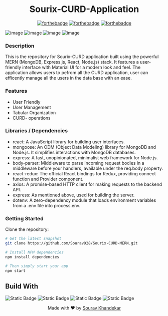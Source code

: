 <h1 align = 'center'>
  Sourix-CURD-Application  
</h1>
<div align = 'center'>
              
[![forthebadge](http://forthebadge.com/images/badges/built-with-love.svg)](http://forthebadge.com)
[![forthebadge](https://forthebadge.com/images/badges/made-with-javascript.svg)](https://forthebadge.com)
[![forthebadge](https://forthebadge.com/images/badges/check-it-out.svg)](https://forthebadge.com)

</div>

![image](https://github.com/Sourav928/Maadhyam/assets/76393038/333ec627-7c62-438b-be67-e6c2f3455d95)
![image](https://github.com/Sourav928/Maadhyam/assets/76393038/1c0ff82c-ec41-409b-b4ff-c883fdb3d258)
![image](https://github.com/Sourav928/Maadhyam/assets/76393038/03be10e1-4553-4fa0-95b6-cb1bfd85b205)
![image](https://github.com/Sourav928/Maadhyam/assets/76393038/f3288b74-e299-44cc-881a-01b57a753981)

 <h3>Description</h3>
 This is the repository for Sourix-CURD application built using the powerful MERN (MongoDB, Express.js, React, Node.js) stack. It features a user-friendly interface with Material UI for a modern look and feel. The application allows users to pefrom all the CURD application, user can efficently manage all the users in the data base with an ease.
 <h3>Features</h3>
 <ul>
   <li>User Friendly</li>
   <li>User Management</li>
   <li>Tabular Organization</li>
   <li>CURD- operations</li>
 </ul>

 <h3>Libraries / Dependencies</h3>
 <ul>
    <li>react: A JavaScript library for building user interfaces.</li>
    <li>mongoose: An ODM (Object Data Modeling) library for MongoDB and Node.js. It simplifies interactions with MongoDB databases.</li>
    <li>express: A fast, unopinionated, minimalist web framework for Node.js.</li>
    <li>body-parser: Middleware to parse incoming request bodies in a middleware before your handlers, available under the req.body property.</li>
    <li>react-redux: The official React bindings for Redux, providing connect function and Provider component.</li>
    <li>axios: A promise-based HTTP client for making requests to the backend API.</li>
    <li>express: As mentioned above, used for building the server.</li>
    <li>dotenv: A zero-dependency module that loads environment variables from a .env file into process.env.</li>
 </ul>

 <h3>Getting Started </h3>

Clone the repository:

```bash
# Get the latest snapshot
git clone https://github.com/Sourav928/Sourix-CURD-MERN.git

# Install NPM dependencies
npm install dependencies

# Then simply start your app
npm start
```

## Build With

![Static Badge](https://img.shields.io/badge/MongoDB-%2347A248?style=plastic&logo=mongodb&labelColor=black)
![Static Badge](https://img.shields.io/badge/Express-%23000000?style=plastic&logo=express&labelColor=black)
![Static Badge](https://img.shields.io/badge/React-%2361DAFB?style=plastic&logo=react&labelColor=black)
![Static Badge](https://img.shields.io/badge/Nodejs-%23339933?style=plastic&logo=nodedotjs&labelColor=black)

<p align="center"> Made with ❤ by <a href="https://github.com/Prakhar2100">Sourav Khandekar</a></p>
